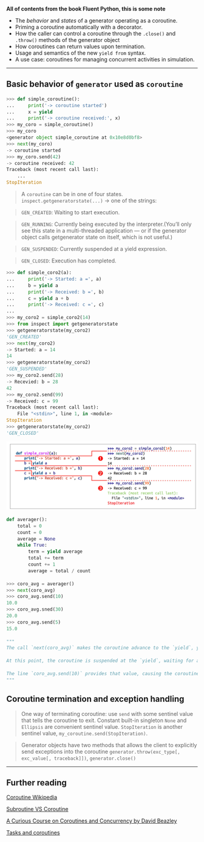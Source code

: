 **All of contents from the book Fluent Python, this is some note**

- The *behavior* and *states* of a generator operating as a coroutine.
- Priming a coroutine automatically with a decorator.
- How the caller can control a coroutine through the `.close()` and `.throw()` methods of the generator object
- How coroutines can return values upon termination.
- Usage and semantics of the new `yield from` syntax.
- A use case: coroutines for managing concurrent activities in simulation.
---
## Basic behavior of `generator` used as `coroutine`

```python
>>> def simple_coroutine():
...     print('-> coroutine started')
...     x = yield
...     print('-> coroutine received:', x)
>>> my_coro = simple_coroutine()
>>> my_coro
<generator object simple_coroutine at 0x10e8d0bf8>
>>> next(my_coro)
-> coroutine started
>>> my_coro.send(42)
-> coroutine received: 42
Traceback (most recent call last):
    ...
StopIteration
``` 

> A `coroutine` can be in one of four states. `inspect.getgeneratorstate(...)` -> one of the strings:

> `GEN_CREATED`: Waiting to start execution.

> `GEN_RUNNING`: Currently being executed by the interpreter.(You’ll only see this state in a multi-threaded application — or if the generator object calls getgenerator state on itself, which is not useful.)

> `GEN_SUSPENDED`: Currently suspended at a yield expression.

> `GEN_CLOSED`: Execution has completed.


```python
>>> def simple_coro2(a):
...     print('-> Started: a =', a)
...     b = yield a
...     print('-> Received: b =', b)
...     c = yield a + b
...     print('-> Received: c =', c)
...
>>> my_coro2 = simple_coro2(14)
>>> from inspect import getgeneratorstate
>>> getgeneratorstate(my_coro2)
'GEN_CREATED'
>>> next(my_coro2)
-> Started: a = 14
14
>>> getgeneratorstate(my_coro2)
'GEN_SUSPENDED'
>>> my_coro2.send(28)
-> Recevied: b = 28
42
>>> my_coro2.send(99)
-> Received: c = 99
Traceback (most recent call last):
    File "<stdin>", line 1, in <module>
StopIteration
>>> getgeneratorstate(my_coro2)
'GEN_CLOSED'
```
![Show coroutine](https://github.com/luzzyzhang/my-python-cookbook/blob/master/fluent-python/16-coroutine/figures/simple_coro2.png)

```python
def averager():
    total = 0
    count = 0
    average = None
    while True:
        term = yield average
        total += term
        count += 1
        average = total / count
        
>>> coro_avg = averager()
>>> next(coro_avg)
>>> coro_avg.send(10)
10.0
>>> coro_avg.sned(30)
20.0
>>> coro_avg.send(5)
15.0

"""
The call `next(coro_avg)` makes the coroutine advance to the `yield`, yielding the initial value for average which is None so it does not appear on the console.

At this point, the coroutine is suspended at the `yield`, waiting for a value to be sent.

The line `coro_avg.send(10)` provides that value, causing the coroutine to activate, assigning it to term, updating the total, count and average variables and then starting another iteration in the while loop, which yields the average and waits for another term.
"""
```

## Coroutine termination and exception handling
> One way of terminating coroutine: use `send` with some sentinel value that tells the coroutine to exit.
> Constant built-in singleton `None` and `Ellipsis` are convenient sentinel value.
> `StopIteration` is another sentinel value, `my_coroutine.send(StopIteration)`.

> Generator objects have two methods that allows the client to explicitly send exceptions into the coroutine
> `generator.throw(exc_type[, exc_value[, traceback]])`, `generator.close()`
---

## Further reading
[Coroutine Wikipedia](https://zh.wikipedia.org/wiki/%E5%8D%8F%E7%A8%8B)

[Subroutine VS Coroutine](https://en.wikipedia.org/wiki/Coroutine#Comparison_with_subroutines)

[A Curious Course on Coroutines and Concurrency by David Beazley](http://www.dabeaz.com/coroutines/)

[Tasks and coroutines](https://docs.python.org/3/library/asyncio-task.html)
